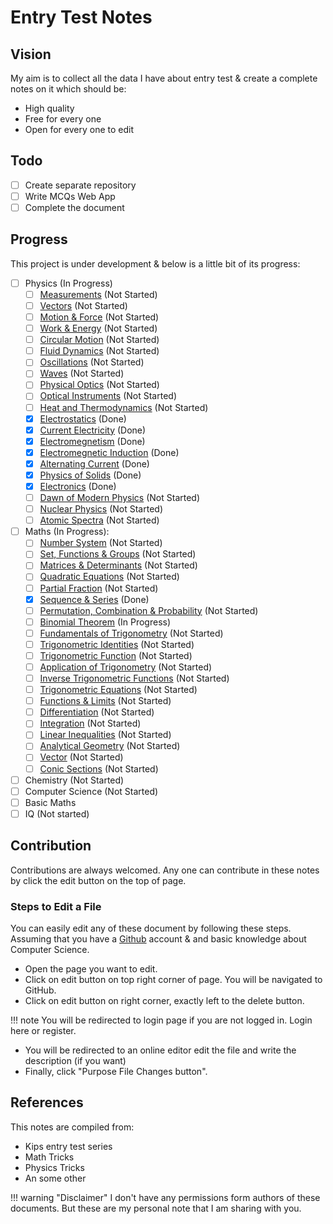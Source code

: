 # Entry Test Notes

## Vision
My aim is to collect all the data I have about entry test & create a complete notes on it which should be:

* High quality
* Free for every one
* Open for every one to edit

## Todo

* [ ] Create separate repository
* [ ] Write MCQs Web App
* [ ] Complete the document

## Progress
This project is under development & below is a little bit of its progress:

* [ ] Physics (In Progress)
    * [ ] [Measurements](/physics/ch01) (Not Started)
    * [ ] [Vectors](/physics/ch02) (Not Started)
    * [ ] [Motion & Force](/physics/ch03) (Not Started)
    * [ ] [Work & Energy](/physics/ch04) (Not Started)
    * [ ] [Circular Motion](/physics/ch05) (Not Started)
    * [ ] [Fluid Dynamics](/physics/ch06) (Not Started)
    * [ ] [Oscillations](/physics/ch07) (Not Started)
    * [ ] [Waves](/physics/ch08) (Not Started)
    * [ ] [Physical Optics](/physics/ch09) (Not Started)
    * [ ] [Optical Instruments](/physics/ch10) (Not Started)
    * [ ] [Heat and Thermodynamics](/physics/ch11) (Not Started)
    * [x] [Electrostatics](/physics/ch12) (Done)
    * [x] [Current Electricity](/physics/ch13) (Done)
    * [x] [Electromegnetism](/physics/ch14) (Done)
    * [x] [Electromegnetic Induction](/physics/ch15) (Done)
    * [x] [Alternating Current](/physics/ch16) (Done)
    * [x] [Physics of Solids](/physics/ch17) (Done)
    * [x] [Electronics](/physics/ch18) (Done)
    * [ ] [Dawn of Modern Physics](/physics/ch19) (Not Started)
    * [ ] [Nuclear Physics](/physics/ch20) (Not Started)
    * [ ] [Atomic Spectra](/physics/ch21) (Not Started)
* [ ] Maths (In Progress):
    * [ ] [Number System](/maths/ch01) (Not Started)
    * [ ] [Set, Functions & Groups](/math/ch02) (Not Started)
    * [ ] [Matrices & Determinants](/maths/ch03) (Not Started)
    * [ ] [Quadratic Equations](/maths/ch04) (Not Started)
    * [ ] [Partial Fraction](/maths/ch05) (Not Started)
    * [x] [Sequence & Series](/maths/ch06) (Done)
    * [ ] [Permutation, Combination & Probability](/maths/ch07) (Not Started)
    * [ ] [Binomial Theorem](/maths/ch08) (In Progress)
    * [ ] [Fundamentals of Trigonometry](/maths/ch09) (Not Started)
    * [ ] [Trigonometric Identities](/maths/ch10) (Not Started)
    * [ ] [Trigonometric Function](/maths/ch11) (Not Started)
    * [ ] [Application of Trigonometry](/maths/ch12) (Not Started)
    * [ ] [Inverse Trigonometric Functions](/maths/ch13) (Not Started)
    * [ ] [Trigonometric Equations](/maths/ch14) (Not Started)
    * [ ] [Functions & Limits](/maths/ch15) (Not Started)
    * [ ] [Differentiation](/maths/ch16) (Not Started)
    * [ ] [Integration](/maths/ch17) (Not Started)
    * [ ] [Linear Inequalities](/maths/ch18) (Not Started)
    * [ ] [Analytical Geometry](/maths/ch19) (Not Started)
    * [ ] [Vector](/maths/ch21) (Not Started)
    * [ ] [Conic Sections](/maths/ch20) (Not Started)
* [ ] Chemistry (Not Started)
* [ ] Computer Science (Not Started)
* [ ] Basic Maths
* [ ] IQ (Not started)

## Contribution
Contributions are always welcomed. Any one can contribute in these notes by click the edit button on the top of page.

### Steps to Edit a File
You can easily edit any of these document by following these steps. Assuming that you have a [Github](www.github.com) account & and basic knowledge about Computer Science.

* Open the page you want to edit.
* Click on edit button on top right corner of page. You will be navigated to GitHub.
* Click on edit button on right corner, exactly left to the delete button.

!!! note
    You will be redirected to login page if you are not logged in. Login here or register.

* You will be redirected to an online editor edit the file and write the description (if you want)
* Finally, click "Purpose File Changes button".

## References
This notes are compiled from:

* Kips entry test series
* Math Tricks
* Physics Tricks
* An some other

!!! warning "Disclaimer"
    I don't have any permissions form authors of these documents. But these are my personal note that I am sharing with you.
